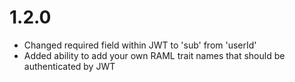 # 1.2.0
- Changed required field within JWT to 'sub' from 'userId'
- Added ability to add your own RAML trait names that should be authenticated by JWT
